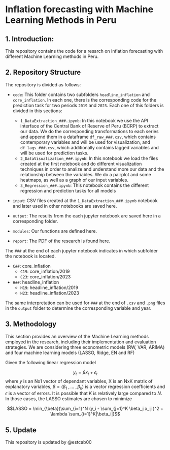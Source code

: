 # Inflation forecasting with Machine Learning Methods in Peru

## 1. Introduction:
This repository contains the code for a resarch on inflation forecasting with different Machine Learning methods in Peru.

## 2. Repository Structure
The repository is divided as follows:
- ```code```: This folder contains two subfolders ```headline_inflation``` and ```core_inflation```. In each one, there is the corresponding code for the prediction task for two periods ```2019``` and ```2023```. Each one of this folders is divided in this sections:
  -  ```1_DataExtraction_###.ipynb```: In this notebook we use the API interface of the Central Bank of Reserve of Peru (BCRP) to extract our data. We do the corresponding transformations to each series and append them in a dataframe ```df_raw_###.csv```, which contains contemporary variables and will be used for visualization, and ```df_lags_###.csv```, which additionally contains lagged variables and will be used for prediction tasks.
  -  ```2_DataVisualization_###.ipynb```: In this notebook we load the files created at the first notebook and do different visualization techniques in order to analize and understand more our data and the relationship between the variables. We do a pairplot and some heatmaps, as well as a graph of our input variables.
  -  ```3_Regression_###.ipynb```: This notebook contains the different regression and prediction tasks for all models

- ```input```: CSV files created at the ```1_DataExtraction_###.ipynb``` notebook and later used in other notebooks are saved here.
- ```output```: The results from the each jupyter notebook are saved here in a corresponding folder.
- ```modules```: Our functions are defined here.
- ```report```: The PDF of the research is found here.

The ```###``` at the end of each jupyter notebook indicates in which subfolder the notebook is located.
- ```C##```: core_inflation
  - ```C19```: core_inflation/2019
  - ```C23```: core_inflation/2023
- ```H##```: headline_inflation
  - ```H19```: headline_inflation/2019
  - ```H23```: headline_inflation/2023
 
The same interpretation can be used for ```###``` at the end of ```.csv``` and ```.png``` files in the ```output``` folder to determine the corresponding variable and year.

## 3. Methodology
This section provides an overview of the Machine Learning methods employed in the research, including their implementation and evaluation strategies. We are considering three econometric models (RW, VAR, ARIMA) and four machine learning models (LASSO, Ridge, EN and RF)

Given the following linear regression model

$$
y_t = \beta x_t + \epsilon_t
$$
where $y$ is an Nx1 vector of dependant variables, X is an NxK matrix of explanatory variables, $\beta=(\beta_1 \ , ... \ , \beta_k)$ is a vector regression coefficients and $\epsilon$ is a vector of errors. It is possible that $K$ is relatively large compared to $N$. In those cases, the LASSO estimates are chosen to minimize

$$LASSO = \min_{\beta}(\sum_{i=1}^N (y_i - \sum_{j=1}^K \beta_j x_ij )^2 + \lambda \sum_{i=1}^K|\beta_i|)$$

## 5. Update
This repository is updated by @estcab00
